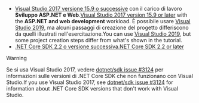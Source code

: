 * <span data-ttu-id="6ba8e-101">[Visual Studio 2017 versione 15.9 o successive](https://visualstudio.microsoft.com/downloads/) con il carico di lavoro **Sviluppo ASP.NET e Web**.</span><span class="sxs-lookup"><span data-stu-id="6ba8e-101">[Visual Studio 2017 version 15.9 or later](https://visualstudio.microsoft.com/downloads/) with the **ASP.NET and web development** workload.</span></span> <span data-ttu-id="6ba8e-102">È possibile usare [Visual Studio 2019](https://visualstudio.microsoft.com/downloads/?utm_medium=microsoft&utm_source=docs.microsoft.com&utm_campaign=inline+link&utm_content=download+vs2019), ma alcuni passaggi di creazione del progetto differiscono da quelli illustrati nell'esercitazione.</span><span class="sxs-lookup"><span data-stu-id="6ba8e-102">You can use [Visual Studio 2019](https://visualstudio.microsoft.com/downloads/?utm_medium=microsoft&utm_source=docs.microsoft.com&utm_campaign=inline+link&utm_content=download+vs2019), but some project creation steps differ from what's shown in the tutorial.</span></span>
* [<span data-ttu-id="6ba8e-103">.NET Core SDK 2,2 o versione successiva</span><span class="sxs-lookup"><span data-stu-id="6ba8e-103">.NET Core SDK 2.2 or later</span></span>](https://dotnet.microsoft.com/download/dotnet-core)

> [!WARNING]
> <span data-ttu-id="6ba8e-104">Se si usa Visual Studio 2017, vedere [dotnet/sdk issue #3124](https://github.com/dotnet/sdk/issues/3124) per informazioni sulle versioni di .NET Core SDK che non funzionano con Visual Studio.</span><span class="sxs-lookup"><span data-stu-id="6ba8e-104">If you use Visual Studio 2017, see [dotnet/sdk issue #3124](https://github.com/dotnet/sdk/issues/3124) for information about .NET Core SDK versions that don't work with Visual Studio.</span></span>

